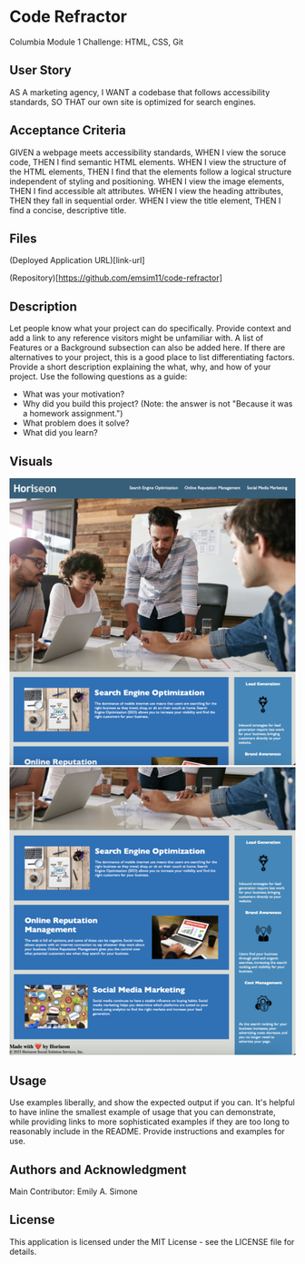 # Code Refractor
Columbia Module 1 Challenge: HTML, CSS, Git

## User Story

AS A marketing agency,
I WANT a codebase that follows accessibility standards,
SO THAT our own site is optimized for search engines.

## Acceptance Criteria

GIVEN a webpage meets accessibility standards,
WHEN I view the soruce code,
THEN I find semantic HTML elements.
WHEN I view the structure of the HTML elements,
THEN I find that the elements follow a logical structure independent of styling and positioning.
WHEN I view the image elements,
THEN I find accessible alt attributes.
WHEN I view the heading attributes,
THEN they fall in sequential order.
WHEN I view the title element,
THEN I find a concise, descriptive title.

## Files

(Deployed Application URL)[link-url]

(Repository)[https://github.com/emsim11/code-refractor]

## Description

Let people know what your project can do specifically. Provide context and add a link to any reference visitors might be unfamiliar with. A list of Features or a Background subsection can also be added here. If there are alternatives to your project, this is a good place to list differentiating factors. Provide a short description explaining the what, why, and how of your project. Use the following questions as a guide:

- What was your motivation?
- Why did you build this project? (Note: the answer is not "Because it was a homework assignment.")
- What problem does it solve?
- What did you learn?

## Visuals

![Company Webpage Screenshot #1](/assets/screenshots/webpage-screenshot-1.png)
![Company Webpage Screenshot #2](/assets/screenshots/webpage-screenshot-2.png)

## Usage

Use examples liberally, and show the expected output if you can. It's helpful to have inline the smallest example of usage that you can demonstrate, while providing links to more sophisticated examples if they are too long to reasonably include in the README. Provide instructions and examples for use.

## Authors and Acknowledgment

Main Contributor: Emily A. Simone

## License

This application is licensed under the MIT License - see the LICENSE file for details.
